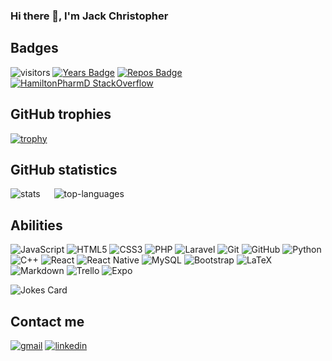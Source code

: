 ### Hi there 👋, I'm Jack Christopher


## Badges
![visitors](https://visitor-badge.glitch.me/badge?page_id=Jack-Christopher.Jack-Christopher&left_color=green&right_color=red)
[![Years Badge](https://badges.pufler.dev/years/Jack-Christopher)](https://badges.pufler.dev)
[![Repos Badge](https://badges.pufler.dev/repos/Jack-Christopher)](https://badges.pufler.dev)
[![HamiltonPharmD StackOverflow](https://stackoverflow-badge.herokuapp.com/api/StackOverflowBadge/8442815)](https://stackoverflow.com/users/8442815/jc2102)


## GitHub trophies
[![trophy](https://github-profile-trophy.vercel.app/?username=Jack-Christopher&theme=darkhub&&row=1&margin-w=20)](https://github.com/ryo-ma/github-profile-trophy)
<!--
**Jack-Christopher/Jack-Christopher** is a ✨ _special_ ✨ repository because its `README.md` (this file) appears on your GitHub profile.

Here are some ideas to get you started:

- 🔭 I’m currently working on ...
- 🌱 I’m currently learning ...
- 👯 I’m looking to collaborate on ...
- 🤔 I’m looking for help with ...
- 💬 Ask me about ...
- 📫 How to reach me: ...
- 😄 Pronouns: ...
- ⚡ Fun fact: ...
-->

## GitHub statistics

![stats](https://github-readme-stats.vercel.app/api?username=Jack-Christopher&show_icons=true&theme=dark&include_all_commits=true&count_private=true)
&emsp;
![top-languages](https://github-readme-stats.vercel.app/api/top-langs/?username=Jack-Christopher&layout=compact&langs_count=10&theme=dark)
    
## Abilities
![JavaScript](https://img.shields.io/badge/javascript-%23323330.svg?style=for-the-badge&logo=javascript&logoColor=%23F7DF1E)
![HTML5](https://img.shields.io/badge/html5-%23E34F26.svg?style=for-the-badge&logo=html5&logoColor=white)
![CSS3](https://img.shields.io/badge/css3-%231572B6.svg?style=for-the-badge&logo=css3&logoColor=white)
![PHP](https://img.shields.io/badge/php-%23777BB4.svg?style=for-the-badge&logo=php&logoColor=white)
![Laravel](https://img.shields.io/badge/laravel-%23FF2D20.svg?style=for-the-badge&logo=laravel&logoColor=white)
![Git](https://img.shields.io/badge/git-%23F05033.svg?style=for-the-badge&logo=git&logoColor=white)
![GitHub](https://img.shields.io/badge/github-%23121011.svg?style=for-the-badge&logo=github&logoColor=white)
![Python](https://img.shields.io/badge/python-3670A0?style=for-the-badge&logo=python&logoColor=ffdd54)
![C++](https://img.shields.io/badge/c++-%2300599C.svg?style=for-the-badge&logo=c%2B%2B&logoColor=white)
![React](https://img.shields.io/badge/react-%2320232a.svg?style=for-the-badge&logo=react&logoColor=%2361DAFB)
![React Native](https://img.shields.io/badge/react_native-%2320232a.svg?style=for-the-badge&logo=react&logoColor=%2361DAFB)
![MySQL](https://img.shields.io/badge/mysql-%2300f.svg?style=for-the-badge&logo=mysql&logoColor=white)
![Bootstrap](https://img.shields.io/badge/bootstrap-%23563D7C.svg?style=for-the-badge&logo=bootstrap&logoColor=white)
![LaTeX](https://img.shields.io/badge/latex-%23008080.svg?style=for-the-badge&logo=latex&logoColor=white)
![Markdown](https://img.shields.io/badge/markdown-%23000000.svg?style=for-the-badge&logo=markdown&logoColor=white)
![Trello](https://img.shields.io/badge/Trello-%23026AA7.svg?style=for-the-badge&logo=Trello&logoColor=white)
![Expo](https://img.shields.io/badge/expo-1C1E24?style=for-the-badge&logo=expo&logoColor=#D04A37)

![Jokes Card](https://readme-jokes.vercel.app/api)
  
## Contact me
[![gmail](https://img.shields.io/badge/-Gmail-%23333?style=for-the-badge&logo=gmail&logoColor=white)](mailto:jackchristopherhuaihua@gmail.com)
[![linkedin](https://img.shields.io/badge/-LinkedIn-%230077B5?style=for-the-badge&logo=linkedin&logoColor=white)](https://www.linkedin.com/in/jack-christopher-huaihua-huayhua)
